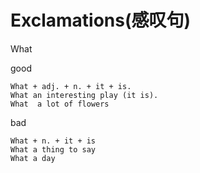 # Exclamations(感叹句)

What

good

	What + adj. + n. + it + is.
	What an interesting play (it is).
	What  a lot of flowers

bad

	What + n. + it + is
	What a thing to say
	What a day